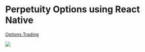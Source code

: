 # Perpetuity Options using React Native
<p>
  <a href="https://www.youtube.com/playlist?list=PLYBvEAka-q1hJuwRPYQPlEBBRm7_qGw_2">Options Trading</a>
</p>
<img src="./perpetuity-icon-teal.png" />
